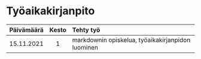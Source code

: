 # Työaikakirjanpito

| Päivämäärä | Kesto | Tehty työ |
|:----------:|:-----:|:----------|
| 15.11.2021 | 1     | markdownin opiskelua, työaikakirjanpidon luominen|
